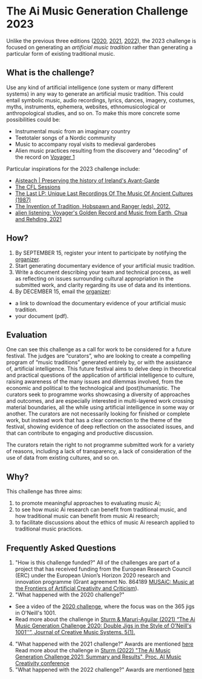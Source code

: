 # The Ai Music Generation Challenge 2023

Unlike the previous three editions ([2020](https://boblsturm.github.io/aimusic2020/), [2021](https://github.com/boblsturm/aimusicgenerationchallenge2021), [2022](https://github.com/boblsturm/aimusicgenerationchallenge2022)), the 2023 challenge is focused on generating an _artificial music tradition_ rather than generating a particular form of existing traditional music.

## What is the challenge?

Use any kind of artificial intelligence (one system or many different systems) in any way to generate an artificial music tradition. This could entail symbolic music, audio recordings, lyrics, dances, imagery, costumes, myths, instruments, ephemera, websites, ethnomusicological or anthropological studies, and so on. To make this more concrete some possibilities could be:
- Instrumental music from an imaginary country
- Teetotaler songs of a Nordic community
- Music to accompany royal visits to medieval garderobes
- Alien music practices resulting from the discovery and "decoding" of the record on [Voyager 1](https://voyager.jpl.nasa.gov/golden-record)

Particular inspirations for the 2023 challenge include:
- [Aisteach | Preserving the history of Ireland's Avant-Garde](http://aisteach.net)
- [The CFL Sessions](http://www.thecflsessions.ca/biographies.html)
- [The Last LP: Unique Last Recordings Of The Music Of Ancient Cultures (1987)](https://youtu.be/zKQY7NcdnAM)
- [The Invention of Tradition, Hobspawn and Ranger (eds), 2012.](https://www.cambridge.org/core/books/invention-of-tradition/B9973971357795DC86BE856F321C34B3)
- [alien listening: Voyager's Golden Record and Music from Earth, Chua and Rehding, 2021](https://press.princeton.edu/books/hardcover/9781942130536/alien-listening)

## How?
1. By SEPTEMBER 15, register your intent to participate by notifying the [organizer](mailto:bobs@kth.se?subject=Participation-in-the-Ai-Music-Generation-Challenge-2023).
2. Start generating documentary evidence of your artificial music tradition.
3. Write a document describing your team and technical process, as well as reflecting on issues surrounding cultural appropriation in the submitted work, and clarity regarding its use of data and its intentions.
4. By DECEMBER 15, email the [organizer](mailto:bobs@kth.se):
- a link to download the documentary evidence of your artificial music tradition. 
- your document (pdf).

## Evaluation

One can see this challenge as a call for work to be considered for a future festival. The judges are “curators”, who are looking to create a compelling program of “music traditions” generated entirely by, or with the assistance of, artificial intelligence. This future festival aims to delve deep in theoretical and practical questions of the application of artificial intelligence to culture, raising awareness of the many issues and dilemmas involved, from the economic and political to the technological and (post)humanistic. The curators seek to programme works showcasing a diversity of approaches and outcomes, and are especially interested in multi-layered work crossing material boundaries, all the while using artificial intelligence in some way or another. The curators are not necessarily looking for finished or complete work, but instead work that has a clear connection to the theme of the festival, showing evidence of deep reflection on the associated issues, and that can contribute to engaging and productive discussion.

The curators retain the right to not programme submitted work for a variety of reasons, including a lack of transparency, a lack of consideration of the use of data from existing cultures, and so on. 

## Why?
This challenge has three aims:
1. to promote meaningful approaches to evaluating music Ai;
2. to see how music Ai research can benefit from traditional music, and how traditional music can benefit from music Ai research;
3. to facilitate discussions about the ethics of music Ai research applied to traditional music practices.

## Frequently Asked Questions
1. "How is this challenge funded?" All of the challenges are part of a project that has received funding from the European Research Council (ERC) under the European Union’s Horizon 2020 research and innovation programme (Grant agreement No. 864189 [MUSAiC: Music at the Frontiers of Artificial Creativity and Criticism](https://www.kth.se/is/tmh/speech-communication/musaic-music-at-the-frontiers-of-artificial-creativity-and-criticism-1.950539)).
3. "What happened with the 2020 challenge?"
- See a video of the [2020 challenge](https://youtu.be/KSoSyoEx6hc), where the focus was on the 365 jigs in O'Neill's 1001.
- Read more about the challenge in [Sturm & Maruri-Aguilar (2021) “The Ai Music Generation Challenge 2020: Double Jigs in the Style of O'Neill's 1001''”, Journal of Creative Music Systems. 5(1).](https://doi.org/10.5920/jcms.950)
4. "What happened with the 2021 challenge?" Awards are mentioned [here](https://github.com/boblsturm/aimusicgenerationchallenge2021) Read more about the challenge in [Sturm (2022) "The Ai Music Generation Challenge 2021: Summary and Results", Proc. AI Music Creativity conference](https://zenodo.org/record/7088406)
5. "What happened with the 2022 challenge?" Awards are mentioned [here](https://github.com/boblsturm/aimusicgenerationchallenge2022)

